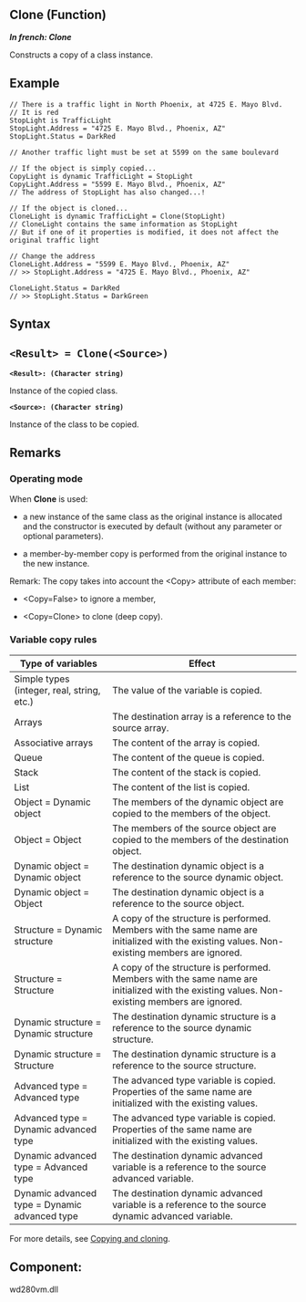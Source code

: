 
## Clone (Function)

***In french: Clone***



<a name="XUse"></a>
<a name="Use"></a>
<a name="description"></a>
Constructs a copy of a class instance. 
<a name="Example1"></a>
<a name="sample_code"></a>

## Example


```wl
// There is a traffic light in North Phoenix, at 4725 E. Mayo Blvd.
// It is red
StopLight is TrafficLight
StopLight.Address = "4725 E. Mayo Blvd., Phoenix, AZ"
StopLight.Status = DarkRed
	
// Another traffic light must be set at 5599 on the same boulevard
	
// If the object is simply copied...
CopyLight is dynamic TrafficLight = StopLight
CopyLight.Address = "5599 E. Mayo Blvd., Phoenix, AZ"
// The address of StopLight has also changed...!
	
// If the object is cloned...
CloneLight is dynamic TrafficLight = Clone(StopLight)
// CloneLight contains the same information as StopLight
// But if one of it properties is modified, it does not affect the original traffic light
	
// Change the address
CloneLight.Address = "5599 E. Mayo Blvd., Phoenix, AZ"
// >> StopLight.Address = "4725 E. Mayo Blvd., Phoenix, AZ"

CloneLight.Status = DarkRed
// >> StopLight.Status = DarkGreen
```

<a name="XSYNTAX"></a>

## Syntax
<a name="SYNTAX1"></a>

`<Result> = Clone(<Source>)`
---

**`<Result>: (Character string)`**

Instance of the copied class. 

**`<Source>: (Character string)`**

Instance of the class to be copied. 



<a name="NOTE0"></a>
<a name="NOTE0_1"></a>

## Remarks


### Operating mode
<a name="operating_mode_ELTPARAGRAPHE000035"></a>

When **Clone** is used: 

- a new instance of the same class as the original instance is allocated and the constructor is executed by default (without any parameter or optional parameters).

- a member-by-member copy is performed from the original instance to the new instance.




Remark: The copy takes into account the &lt;Copy&gt; attribute of each member: 

- &lt;Copy=False&gt; to ignore a member,

- &lt;Copy=Clone&gt; to clone (deep copy). 





### Variable copy rules
<a name="variable_copy_rules_ELTPARAGRAPHE000050"></a>



| Type of variables | Effect |
| --- | --- |
| Simple types (integer, real, string, etc.) | The value of the variable is copied. |
| Arrays | The destination array is a reference to the source array. |
| Associative arrays | The content of the array is copied. |
| Queue | The content of the queue is copied. |
| Stack | The content of the stack is copied. |
| List | The content of the list is copied. |
| Object = Dynamic object | The members of the dynamic object are copied to the members of the object. |
| Object = Object | The members of the source object are copied to the members of the destination object. |
| Dynamic object = Dynamic object | The destination dynamic object is a reference to the source dynamic object. |
| Dynamic object = Object | The destination dynamic object is a reference to the source object. |
| Structure = Dynamic structure | A copy of the structure is performed. Members with the same name are initialized with the existing values. Non-existing members are ignored. |
| Structure = Structure | A copy of the structure is performed. Members with the same name are initialized with the existing values. Non-existing members are ignored. |
| Dynamic structure = Dynamic structure | The destination dynamic structure is a reference to the source dynamic structure. |
| Dynamic structure = Structure | The destination dynamic structure is a reference to the source structure. |
| Advanced type = Advanced type | The advanced type variable is copied. Properties of the same name are initialized with the existing values. |
| Advanced type = Dynamic advanced type | The advanced type variable is copied. Properties of the same name are initialized with the existing values. |
| Dynamic advanced type = Advanced type | The destination dynamic advanced variable is a reference to the source advanced variable. |
| Dynamic advanced type = Dynamic advanced type | The destination dynamic advanced variable is a reference to the source dynamic advanced variable. |



For more details, see [Copying and cloning](../POO/6010018.md). 

<a name="XComponent"></a>

## Component:
wd280vm.dll
